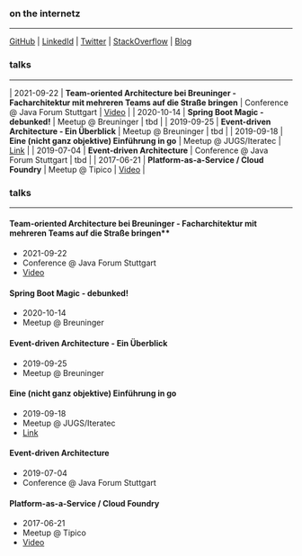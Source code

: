 ### on the internetz
* * *
[GitHub](http://github.sebsprenger.de) | [LinkedId](http://linkedin.sebsprenger.de) | [Twitter](http://twitter.sebsprenger.de) | [StackOverflow](http://so.sebsprenger.de) | [Blog](http://blog.sebsprenger.de)



### talks
* * *

| 2021-09-22 | **Team-oriented Architecture bei Breuninger - Facharchitektur mit mehreren Teams auf die Straße bringen** | Conference @ Java Forum Stuttgart | [Video](https://www.java-forum-stuttgart.de/vortraege/team-oriented-architecture-bei-breuninger/) |
| 2020-10-14 | **Spring Boot Magic - debunked!** | Meetup @ Breuninger | tbd |
| 2019-09-25 | **Event-driven Architecture - Ein Überblick** | Meetup @ Breuninger | tbd |
| 2019-09-18 | **Eine (nicht ganz objektive) Einführung in go** | Meetup @ JUGS/Iteratec | [Link](https://www.jugs.org/va2019/09-18.html) |
| 2019-07-04 | **Event-driven Architecture** | Conference @ Java Forum Stuttgart | tbd |
| 2017-06-21 | **Platform-as-a-Service / Cloud Foundry** | Meetup @ Tipico | [Video](https://www.youtube.com/watch?v=CgQ0DsKHSyg) |


### talks
* * *

#### Team-oriented Architecture bei Breuninger - Facharchitektur mit mehreren Teams auf die Straße bringen**
* 2021-09-22
* Conference @ Java Forum Stuttgart
* [Video](https://www.java-forum-stuttgart.de/vortraege/team-oriented-architecture-bei-breuninger/)

#### Spring Boot Magic - debunked!
* 2020-10-14
* Meetup @ Breuninger

#### Event-driven Architecture - Ein Überblick
* 2019-09-25
* Meetup @ Breuninger

#### Eine (nicht ganz objektive) Einführung in go
* 2019-09-18
* Meetup @ JUGS/Iteratec
* [Link](https://www.jugs.org/va2019/09-18.html)

#### Event-driven Architecture
* 2019-07-04
* Conference @ Java Forum Stuttgart

#### Platform-as-a-Service / Cloud Foundry
* 2017-06-21
* Meetup @ Tipico
* [Video](https://www.youtube.com/watch?v=CgQ0DsKHSyg)
